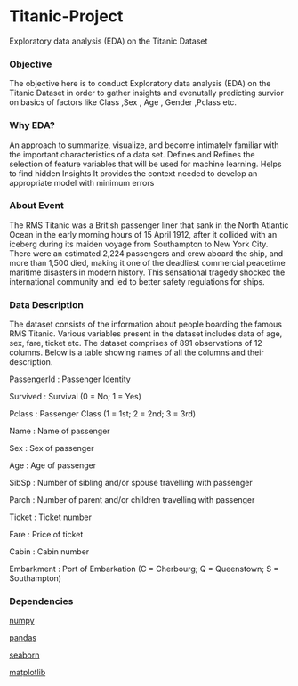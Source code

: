 # Titanic-Project
Exploratory data analysis (EDA) on the Titanic Dataset

### Objective
The objective here is to conduct Exploratory data analysis (EDA) on the Titanic Dataset in order to gather insights and evenutally predicting survior on basics of factors like Class ,Sex , Age , Gender ,Pclass etc.

### Why EDA?

An approach to summarize, visualize, and become intimately familiar with the important characteristics of a data set.
Defines and Refines the selection of feature variables that will be used for machine learning.
Helps to find hidden Insights
It provides the context needed to develop an appropriate model with minimum errors

### About Event

The RMS Titanic was a British passenger liner that sank in the North Atlantic Ocean in the early morning hours of 15 April 1912, after it collided with an iceberg during its maiden voyage from Southampton to New York City. There were an estimated 2,224 passengers and crew aboard the ship, and more than 1,500 died, making it one of the deadliest commercial peacetime maritime disasters in modern history. This sensational tragedy shocked the international community and led to better safety regulations for ships.

### Data Description
The dataset consists of the information about people boarding the famous RMS Titanic. Various variables present in the dataset includes data of age, sex, fare, ticket etc. The dataset comprises of 891 observations of 12 columns. Below is a table showing names of all the columns and their description.

PassengerId	: Passenger Identity

Survived : Survival (0 = No; 1 = Yes)

Pclass :	Passenger Class (1 = 1st; 2 = 2nd; 3 = 3rd)

Name : Name of passenger

Sex :	Sex of passenger

Age :	Age of passenger

SibSp	: Number of sibling and/or spouse travelling with passenger

Parch :	Number of parent and/or children travelling with passenger

Ticket :	Ticket number

Fare : Price of ticket

Cabin	: Cabin number

Embarkment :	Port of Embarkation (C = Cherbourg; Q = Queenstown; S = Southampton)

### Dependencies
[numpy](https://numpy.org/)

[pandas](https://pandas.pydata.org/)

[seaborn](https://seaborn.pydata.org/)

[matplotlib](https://matplotlib.org/)
